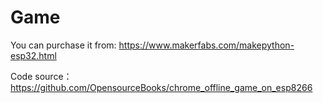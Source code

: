 # Game

You can purchase it from: https://www.makerfabs.com/makepython-esp32.html 

Code source：https://github.com/OpensourceBooks/chrome_offline_game_on_esp8266
